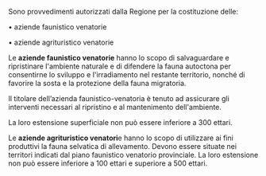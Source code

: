 Sono provvedimenti autorizzati dalla Regione per la costituzione delle:

•	aziende faunistico venatorie

•	aziende agrituristico venatorie

Le **aziende faunistico venatorie** hanno lo scopo di salvaguardare e ripristinare l'ambiente naturale e di difendere la fauna autoctona per consentirne lo sviluppo e l'irradiamento nel restante territorio, nonché di favorire la sosta e la protezione della fauna migratoria.

Il titolare dell’azienda faunistico-venatoria è tenuto ad assicurare gli interventi necessari al ripristino e al mantenimento dell'ambiente.

La loro estensione superficiale non può essere inferiore a 300 ettari.

Le **aziende agrituristico venatori**e hanno lo scopo di utilizzare ai fini produttivi la fauna selvatica di allevamento. Devono essere situate nei territori indicati dal piano faunistico venatorio provinciale.
La loro estensione non può essere inferiore a 100 ettari e superiore a 500 ettari.
